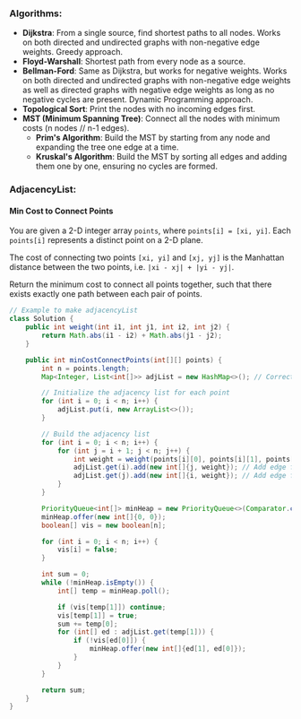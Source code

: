 ### Algorithms:

- **Dijkstra**: From a single source, find shortest paths to all nodes. Works on both directed and undirected graphs with non-negative edge weights. Greedy approach.
- **Floyd-Warshall**: Shortest path from every node as a source.
- **Bellman-Ford**: Same as Dijkstra, but works for negative weights. Works on both directed and undirected graphs with non-negative edge weights as well as directed graphs with negative edge weights as long as no negative cycles are present. Dynamic Programming approach.
- **Topological Sort**: Print the nodes with no incoming edges first.
- **MST (Minimum Spanning Tree)**: Connect all the nodes with minimum costs (n nodes // n-1 edges).
  - **Prim's Algorithm**: Build the MST by starting from any node and expanding the tree one edge at a time.
  - **Kruskal's Algorithm**: Build the MST by sorting all edges and adding them one by one, ensuring no cycles are formed.

### AdjacencyList:

#### Min Cost to Connect Points

You are given a 2-D integer array `points`, where `points[i] = [xi, yi]`. Each `points[i]` represents a distinct point on a 2-D plane.

The cost of connecting two points `[xi, yi]` and `[xj, yj]` is the Manhattan distance between the two points, i.e. `|xi - xj| + |yi - yj|`.

Return the minimum cost to connect all points together, such that there exists exactly one path between each pair of points.

```java
// Example to make adjacencyList
class Solution {
    public int weight(int i1, int j1, int i2, int j2) {
        return Math.abs(i1 - i2) + Math.abs(j1 - j2);
    }

    public int minCostConnectPoints(int[][] points) {
        int n = points.length;
        Map<Integer, List<int[]>> adjList = new HashMap<>(); // Correct data structure

        // Initialize the adjacency list for each point
        for (int i = 0; i < n; i++) {
            adjList.put(i, new ArrayList<>());
        }

        // Build the adjacency list
        for (int i = 0; i < n; i++) {
            for (int j = i + 1; j < n; j++) {
                int weight = weight(points[i][0], points[i][1], points[j][0], points[j][1]);
                adjList.get(i).add(new int[]{j, weight}); // Add edge from i to j
                adjList.get(j).add(new int[]{i, weight}); // Add edge from j to i (undirected graph)
            }
        }

        PriorityQueue<int[]> minHeap = new PriorityQueue<>(Comparator.comparingInt(a -> a[0]));
        minHeap.offer(new int[]{0, 0});
        boolean[] vis = new boolean[n];

        for (int i = 0; i < n; i++) {
            vis[i] = false;
        }

        int sum = 0;
        while (!minHeap.isEmpty()) {
            int[] temp = minHeap.poll();

            if (vis[temp[1]]) continue;
            vis[temp[1]] = true;
            sum += temp[0];
            for (int[] ed : adjList.get(temp[1])) {
                if (!vis[ed[0]]) {
                    minHeap.offer(new int[]{ed[1], ed[0]});
                }
            }
        }

        return sum;
    }
}
```